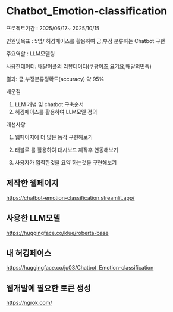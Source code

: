 # Chatbot_Emotion-classification


프로젝트기간 : 2025/06/17~ 2025/10/15

인원및목표 : 5명/ 허깅페이스를 활용하여 긍,부정 분류하는 Chatbot 구현

주요역할 : LLM모델링

사용한데이터: 배달어플의 리뷰데이터(쿠팡이츠,요기요,배달의민족)

결과: 긍,부정분류정확도(accuracy) 약 95%

배운점
1) LLM 개념 및 chatbot 구축순서
2) 허깅페이스를 활용하여 LLM모델 정의
   
개선사항
 1) 웹페이지에 더 많은 동작 구현해보기

 2) 태블로 를 활용하여 대시보드 제작후 연동해보기

 3) 사용자가 입력한것을 요약 하는것을 구현해보기



## 제작한 웹페이지
https://chatbot-emotion-classification.streamlit.app/

## 사용한 LLM모델
https://huggingface.co/klue/roberta-base

## 내 허깅페이스
https://huggingface.co/ju03/Chatbot_Emotion-classification

## 웹개발에 필요한 토큰 생성
https://ngrok.com/
